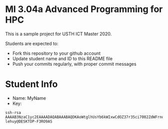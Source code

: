 MI 3.04a Advanced Programming for HPC
=============================================

This is a sample project for USTH ICT Master 2020.

Students are expected to:

* Fork this repository to your github account
* Update student name and ID to this README file
* Push your commits regularly, with proper commit messages

Student Info
=======================

* Name: MyName
* Key:

```
ssh-rsa AAAAB3NzaC1yc2EAAAADAQABAAABAQDKAoWtglhUsYb6kWIxwCdOZ37r35ci7002ZdWFrnoJ20attP3Uedb7OZr1rWwsNZLpLoA/GnNgIAr95GaEruF79LeGzg7tnKj2ZWIeD/iXDK3J1MhYZmebMZl4z5s3KpUcco5E3qf5lRXMUP5cUzpSI0T0q+YhCh8dszZvt+pvsnEZfpWy5ys0Lo0IVHNBhLQNuclrp7SLlJ5jmKNLWMY82qhXMzaRVqS0cWsSTiTQqV+jo7gknpsVcbgXSUPXfU6tycK+RplJ2zqTQdYgkhFjpiv387J6voXUxLZmNthayTnNDuAw2RlRfJ2qjVIYxMzaebEjDINTdyws0Sf43Jch lehuy@DESKTOP-F3RO9AS
```

